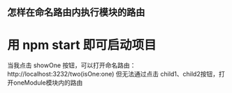 ## 怎样在命名路由内执行模块的路由
# 用 npm start 即可启动项目

当我点击 showOne 按钮，可以打开命名路由：http://localhost:3232/two(isOne:one)
但无法通过点击 child1、child2按钮，打开oneModule模块内的路由